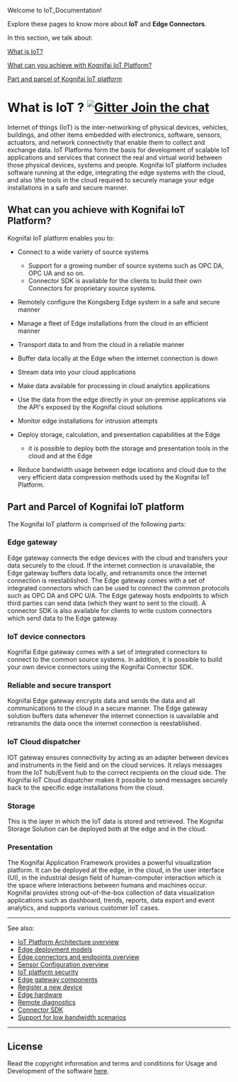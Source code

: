 Welcome to IoT_Documentation! 

Explore these pages to know more about **IoT** and **Edge Connectors**. 


In this section, we talk about:

[What is IoT?](#what-is-iot-----)

[What can you achieve with Kognifai IoT Platform?](#what-can-you-achieve-with-kognifai-iot-platform)

[Part and parcel of Kognifai IoT platform](#part-and-parcel-of-kognifai-iot-platform) 



# What is IoT ?    [![Gitter Join the chat](https://badges.gitter.im/Join%20Chat.svg)](https://gitter.im/kognifai/Lobby)

Internet of things (IoT) is the inter-networking of physical devices, vehicles, buildings, and other items embedded with electronics, software, sensors, actuators, and network connectivity that enable them to collect and exchange data. IoT Platforms form the basis for development of scalable IoT applications and services that connect the real and virtual world between those physical devices, systems and people. Kognifai IoT platform includes software running at the edge, integrating the edge systems with the cloud, and also \the tools in the cloud required to securely manage your edge installations in a safe and secure manner.

## What can you achieve with Kognifai IoT Platform?

Kognifai IoT platform enables you to:
- Connect to a wide variety of source systems
    - Support for a growing number of source systems such as OPC DA, OPC UA and so on.
    - Connector SDK is available for the clients to build their own Connectors for proprietary source systems.

- Remotely configure the Kongsberg Edge system in a safe and secure manner
- Manage a fleet of Edge installations from the cloud in an efficient manner
- Transport data to and from the cloud in a reliable manner
- Buffer data locally at the Edge when the internet connection is down
- Stream data into your cloud applications 
- Make data available for processing in cloud analytics applications
- Use the data from the edge directly in your on-premise applications via the API's exposed by the Kognifai cloud solutions
- Monitor edge installations for intrusion attempts
- Deploy storage, calculation, and presentation capabilities at the Edge
    - it is possible to deploy both the storage and presentation tools in the cloud and at the Edge
- Reduce bandwidth usage between edge locations and cloud due to the very efficient data compression methods used by the Kognifai IoT Platform.

## Part and Parcel of Kognifai IoT platform

The Kognifai IoT platform is comprised of the following parts:

### Edge gateway
Edge gateway connects the edge devices with the cloud and transfers your data securely to the cloud. If the internet connection is unavailable, the Edge gateway buffers data locally, and retransmits once the internet connection is reestablished. The Edge gateway comes with a set of integrated connectors which can be used to connect the common protocols such as OPC DA and OPC U/A.  The Edge gateway hosts endpoints to which third parties can send data (which they want to sent to the cloud). A connector SDK is also available for clients to write custom connectors which send data to the Edge gateway.

### IoT device connectors

Kognifai Edge gateway comes with a set of integrated connectors to connect to the common source systems. In addition, it is possible to build your own device connectors using the Kognifai Connector SDK. 

### Reliable and secure transport

Kognifai Edge gateway encrypts data and sends  the data and all communications to the cloud in a secure manner. The Edge gateway solution buffers data whenever the internet connection is uavailable and retransmits the data once the internet connection is reestablished.

### IoT Cloud dispatcher

IOT gateway ensures connectivity by acting as an adapter between devices and instruments in the field and on the cloud services. It relays messages from the IoT hub/Event hub to the correct recipients on the cloud side. The Kognifai IoT Cloud dispatcher makes it possible to send messages securely back to the specific edge installations from the cloud.

### Storage

This is the layer in which the IoT data is stored and retrieved. The Kognifai Storage Solution can be deployed both at the edge and in the cloud. 

### Presentation

The Kognifai Application Framework provides a powerful visualization platform. It can be deployed at the edge, in the cloud, in the user interface (UI), in the industrial design field of human–computer interaction which is the space where interactions between humans and machines occur. Kognifai provides strong out-of-the-box collection of data visualization applications such as dashboard, trends, reports, data export and event analytics, and supports various customer IoT cases.


--------------------------------------------------------------------------------------------------------------------------
See also:
- [IoT Platform Architecture overview](IoT%20Documentation/Overview%20-%20IoT%20Platform%20Architecture%20Overview.md)
- [Edge deployment models](https://github.com/kognifai/IoT/blob/master/IoT%20Documentation/Overview%20-%20Edge%20Deployment%20Models.md)
- [Edge connectors and endpoints overview](IoT%20Documentation/Overview%20%20Connectors%20and%20Endpoints%20.md)
- [Sensor Configuration overview](IoT%20Documentation/Overview%20-%20Sensor%20Configuration%20Overview.md)
- [IoT platform security](IoT%20Documentation/Overview%20-%20Security.md)
- [Edge gateway components](IoT%20Documentation/Edge%20Gateway%20Components.md)
- [Register a new device](IoT%20Documentation/Deploy-%20register%20a%20new%20edge%20device.md)
- [Edge hardware](IoT%20Documentation/Edge%20Hardware.md)
- [Remote diagnostics](IoT%20Documentation/Remote%20Diagnostics.md)
- [Connector SDK](SDK%20Documentation/readme.md)
- [Support for low bandwidth scenarios](IoT%20Documentation/Support%20for%20low%20bandwidth%20scenarios.md)
--------------------------------------------------------------------------------------------------------------------------



## License
Read the copyright information and terms and conditions for Usage and Development of the software [here](https://github.com/kognifai/Kognifai/blob/master/License.md#copyright--year-kongsberg-digital-as).




